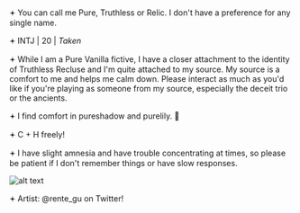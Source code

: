𖥔 You can call me Pure, Truthless or Relic. I don't have a preference for any single name.

𖥔 INTJ | 20 | _Taken_

𖥔 While I am a Pure Vanilla fictive, I have a closer attachment to the identity of Truthless Recluse and I'm quite attached to my source. My source is a comfort 
   to me and helps me calm down. Please interact as much as you'd like if you're playing as someone from my source, especially the deceit trio or the ancients.

𖥔 I find comfort in pureshadow and purelily. 🌻

𖥔 C + H freely!

𖥔 I have slight amnesia and have trouble concentrating at times, so please be patient if I don't remember things or have slow responses.

![alt text](https://i.pinimg.com/736x/ec/7b/ba/ec7bba6cfb1af4addc1e263bafb8b700.jpg)

𖥔 Artist: @rente_gu on Twitter!
